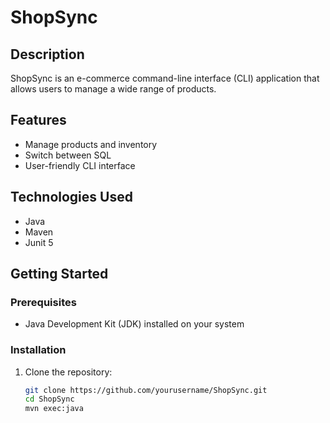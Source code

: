 # ShopSync

## Description
ShopSync is an e-commerce command-line interface (CLI) application that allows users to manage a wide range of products.

## Features
- Manage products and inventory
- Switch between SQL
- User-friendly CLI interface

## Technologies Used
- Java
- Maven
- Junit 5

## Getting Started

### Prerequisites
- Java Development Kit (JDK) installed on your system

### Installation

1. Clone the repository:
   ```bash
   git clone https://github.com/yourusername/ShopSync.git
   cd ShopSync
   mvn exec:java
